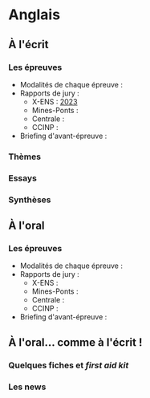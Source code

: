 # Anglais

## À l'écrit
### Les épreuves
* Modalités de chaque épreuve :
* Rapports de jury :
    * X-ENS : [2023](/anglais/ecrit/rapports/anglais_x_ens_rapport_2023.pdf)
    * Mines-Ponts :
    * Centrale :
    * CCINP :
* Briefing d'avant-épreuve :
### Thèmes
### Essays
### Synthèses

## À l'oral
### Les épreuves
* Modalités de chaque épreuve :
* Rapports de jury :
    * X-ENS :
    * Mines-Ponts :
    * Centrale :
    * CCINP :
* Briefing d'avant-épreuve :


## À l'oral… comme à l'écrit !
### Quelques fiches et _first aid kit_
### Les news 
